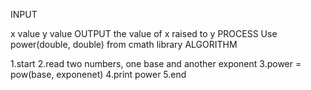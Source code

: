 INPUT

x value
y value
OUTPUT
the value of x raised to y
PROCESS
Use power(double, double) from cmath library
ALGORITHM

1.start
2.read two numbers, one base and another exponent
3.power = pow(base, exponenet)
4.print power
5.end
